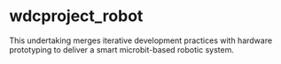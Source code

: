# wdcproject_robot
This undertaking merges iterative development practices with hardware prototyping to deliver a smart microbit-based robotic system.
